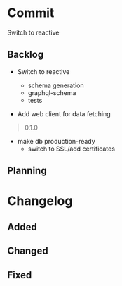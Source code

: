 # Commit

Switch to reactive

## Backlog

- Switch to reactive
  - schema generation
  - graphql-schema
  - tests

- Add web client for data fetching

> 0.1.0

- make db production-ready
  - switch to SSL/add certificates

## Planning

# Changelog

## Added

## Changed

## Fixed
